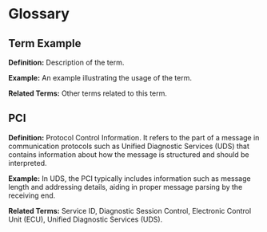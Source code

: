 # Glossary

## Term Example

**Definition:** Description of the term.

**Example:** An example illustrating the usage of the term.

**Related Terms:** Other terms related to this term.

## PCI

**Definition:** Protocol Control Information. It refers to the part of a message in communication protocols such as Unified Diagnostic Services (UDS) that contains information about how the message is structured and should be interpreted.

**Example:** In UDS, the PCI typically includes information such as message length and addressing details, aiding in proper message parsing by the receiving end.

**Related Terms:** Service ID, Diagnostic Session Control, Electronic Control Unit (ECU), Unified Diagnostic Services (UDS).